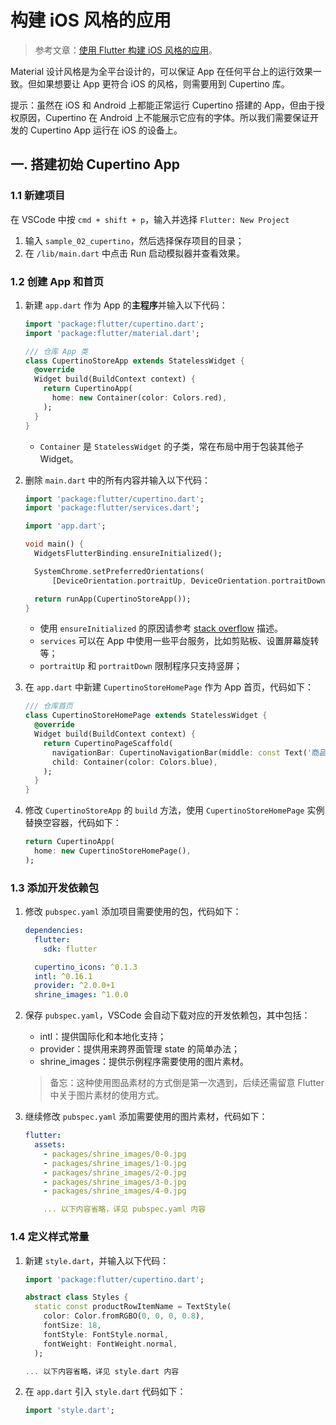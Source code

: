 # 构建 iOS 风格的应用

> 参考文章：[使用 Flutter 构建 iOS 风格的应用](https://codelabs.flutter-io.cn/codelabs/flutter-cupertino-cn/index.html)。

Material 设计风格是为全平台设计的，可以保证 App 在任何平台上的运行效果一致。但如果想要让 App 更符合 iOS 的风格，则需要用到 Cupertino 库。

提示：虽然在 iOS 和 Android 上都能正常运行 Cupertino 搭建的 App，但由于授权原因，Cupertino 在 Android 上不能展示它应有的字体。所以我们需要保证开发的 Cupertino App 运行在 iOS 的设备上。

## 一. 搭建初始 Cupertino App

### 1.1 新建项目

在 VSCode 中按 `cmd + shift + p`，输入并选择 `Flutter: New Project`

1. 输入 `sample_02_cupertino`，然后选择保存项目的目录；
2. 在 `/lib/main.dart` 中点击 Run 启动模拟器并查看效果。

### 1.2 创建 App 和首页

1. 新建 `app.dart` 作为 App 的**主程序**并输入以下代码：

   ```dart
   import 'package:flutter/cupertino.dart';
   import 'package:flutter/material.dart';

   /// 仓库 App 类
   class CupertinoStoreApp extends StatelessWidget {
     @override
     Widget build(BuildContext context) {
       return CupertinoApp(
         home: new Container(color: Colors.red),
       );
     }
   }
   ```

   - `Container` 是 `StatelessWidget` 的子类，常在布局中用于包装其他子 Widget。

2. 删除 `main.dart` 中的所有内容并输入以下代码：

   ```dart
   import 'package:flutter/cupertino.dart';
   import 'package:flutter/services.dart';

   import 'app.dart';

   void main() {
     WidgetsFlutterBinding.ensureInitialized();

     SystemChrome.setPreferredOrientations(
         [DeviceOrientation.portraitUp, DeviceOrientation.portraitDown]);

     return runApp(CupertinoStoreApp());
   }
   ```

   - 使用 `ensureInitialized` 的原因请参考 [stack overflow](https://stackoverflow.com/questions/57689492/flutter-unhandled-exception-servicesbinding-defaultbinarymessenger-was-accesse) 描述。
   - `services` 可以在 App 中使用一些平台服务，比如剪贴板、设置屏幕旋转等；
   - `portraitUp` 和 `portraitDown` 限制程序只支持竖屏；

3. 在 `app.dart` 中新建 `CupertinoStoreHomePage` 作为 App 首页，代码如下：

   ```dart
   /// 仓库首页
   class CupertinoStoreHomePage extends StatelessWidget {
     @override
     Widget build(BuildContext context) {
       return CupertinoPageScaffold(
         navigationBar: CupertinoNavigationBar(middle: const Text('商品列表')),
         child: Container(color: Colors.blue),
       );
     }
   }
   ```

4. 修改 `CupertinoStoreApp` 的 `build` 方法，使用 `CupertinoStoreHomePage` 实例替换空容器，代码如下：

   ```dart
   return CupertinoApp(
     home: new CupertinoStoreHomePage(),
   );
   ```

### 1.3 添加开发依赖包

1. 修改 `pubspec.yaml` 添加项目需要使用的包，代码如下：

   ```yaml
   dependencies:
     flutter:
       sdk: flutter

     cupertino_icons: ^0.1.3
     intl: ^0.16.1
     provider: ^2.0.0+1
     shrine_images: ^1.0.0
   ```

2. 保存 `pubspec.yaml`，VSCode 会自动下载对应的开发依赖包，其中包括：

   - intl：提供国际化和本地化支持；
   - provider：提供用来跨界面管理 state 的简单办法；
   - shrine_images：提供示例程序需要使用的图片素材。

   > 备忘：这种使用图品素材的方式倒是第一次遇到，后续还需留意 Flutter 中关于图片素材的使用方式。

3. 继续修改 `pubspec.yaml` 添加需要使用的图片素材，代码如下：

   ```yaml
   flutter:
     assets:
       - packages/shrine_images/0-0.jpg
       - packages/shrine_images/1-0.jpg
       - packages/shrine_images/2-0.jpg
       - packages/shrine_images/3-0.jpg
       - packages/shrine_images/4-0.jpg

       ... 以下内容省略，详见 pubspec.yaml 内容
   ```

### 1.4 定义样式常量

1. 新建 `style.dart`，并输入以下代码：

   ```dart
   import 'package:flutter/cupertino.dart';

   abstract class Styles {
     static const productRowItemName = TextStyle(
       color: Color.fromRGBO(0, 0, 0, 0.8),
       fontSize: 18,
       fontStyle: FontStyle.normal,
       fontWeight: FontWeight.normal,
     );

   ... 以下内容省略，详见 style.dart 内容
   ```

2. 在 `app.dart` 引入 `style.dart` 代码如下：

   ```dart
   import 'style.dart';
   ```
